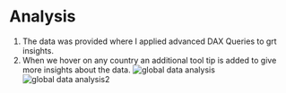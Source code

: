 # Analysis
1. The data was provided where I applied advanced DAX Queries to grt insights.
2. When we hover on any country an additional tool tip is added to give more insights about the data.
![global data analysis](https://github.com/user-attachments/assets/263c89c8-b1ed-4aca-9876-59157433a6a1)
![global data analysis2](https://github.com/user-attachments/assets/933121f7-cc50-4839-9e91-c5b2b5bf6a51)
